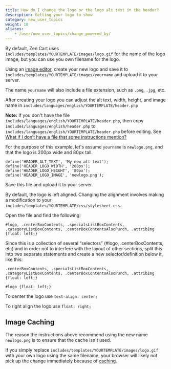 ```yaml
---
title: How do I change the logo or the logo alt text in the header?
description: Getting your logo to show 
category: new_user_topics
weight: 10
aliases: 
    - /user/new_user_topics/change_powered_by/
---
```


By default, Zen Cart uses `includes/templates/YOURTEMPLATE/images/logo.gif` 
for the name of the logo image, but you can use you own filename for the logo.

Using an [image editor](/user/first_steps/useful_tools/#graphics-editors), create your new logo and save it to `includes/templates/YOURTEMPLATE/images/yourname` and upload it to your server.

The name `yourname` will also include a file extension, such as `.png`, `.jpg`, etc. 

After creating your logo you can adjust the alt text, width, height, and image name in `includes/languages/english/YOURTEMPLATE/header.php`

**Note:** If you don't have the file `includes/languages/english/YOURTEMPLATE/header.php`, then copy `includes/languages/english/header.php` to `includes/languages/english/YOURTEMPLATE/header.php` before editing.  See [What if I don’t have a file that some instructions mention?](/user/new_user_topics/no_such_file/)

For the purpose of this example, let's assume `yourname` is `newlogo.png`, and that the logo is 200px wide and 80px tall.

```
define('HEADER_ALT_TEXT', 'My new alt text');
define('HEADER_LOGO_WIDTH', '200px');
define('HEADER_LOGO_HEIGHT', '80px');
define('HEADER_LOGO_IMAGE', 'newlogo.png');
```

Save this file and upload it to your server. 

By default, the logo is left aligned. Changing the alignment involves making a modification to your `includes/templates/YOURTEMPLATE/css/stylesheet.css`. 

Open the file and find the following:

```
#logo, .centerBoxContents, .specialsListBoxContents, .categoryListBoxContents, .centerBoxContentsAlsoPurch, .attribImg {float: left;}
```

Since this is a collection of several “selectors” (#logo, .centerBoxContents, etc) and in order not to interfere with the layout of other sections, split this into two separate statements and create a new selector/definition below it, like this:

```
.centerBoxContents, .specialsListBoxContents, .categoryListBoxContents, .centerBoxContentsAlsoPurch, .attribImg {float: left;}

#logo {float: left;}
```

To center the logo use `text-align: center;`

To right align the logo use `float: right;`

## Image Caching 

The reason the instructions above recommend using the new name `newlogo.png` is to ensure that the cache isn't used.

If you simply replace `includes/templates/YOURTEMPLATE/images/logo.gif` with your own logo using the same filename, your browser will likely not pick up the change immediately because of [caching](/user/new_user_topics/caching/).

